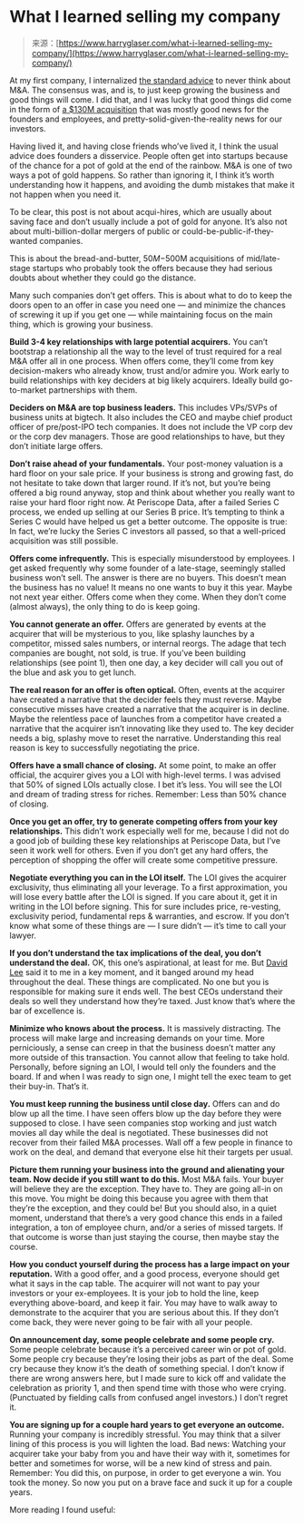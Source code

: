 <!--yml
category: 未分类
date: 2024-05-27 14:46:12
-->

# What I learned selling my company

> 来源：[https://www.harryglaser.com/what-i-learned-selling-my-company/](https://www.harryglaser.com/what-i-learned-selling-my-company/)

At my first company, I internalized [the standard advice](https://www.paulgraham.com/corpdev.html?ref=harryglaser.com) to never think about M&A. The consensus was, and is, to just keep growing the business and good things will come. I did that, and I was lucky that good things did come in the form of [a $130M acquisition](https://techcrunch.com/2019/05/14/sisense-acquires-periscope-data-to-build-integrated-data-science-and-analytics-solution/?ref=harryglaser.com) that was mostly good news for the founders and employees, and pretty-solid-given-the-reality news for our investors.

Having lived it, and having close friends who’ve lived it, I think the usual advice does founders a disservice. People often get into startups because of the chance for a pot of gold at the end of the rainbow. M&A is one of two ways a pot of gold happens. So rather than ignoring it, I think it’s worth understanding how it happens, and avoiding the dumb mistakes that make it not happen when you need it.

To be clear, this post is not about acqui-hires, which are usually about saving face and don’t usually include a pot of gold for anyone. It’s also not about multi-billion-dollar mergers of public or could-be-public-if-they-wanted companies. 

This is about the bread-and-butter, $50M-$500M acquisitions of mid/late-stage startups who probably took the offers because they had serious doubts about whether they could go the distance. 

Many such companies don’t get offers. This is about what to do to keep the doors open to an offer in case you need one — and minimize the chances of screwing it up if you get one — while maintaining focus on the main thing, which is growing your business.

**Build 3-4 key relationships with large potential acquirers.** You can’t bootstrap a relationship all the way to the level of trust required for a real M&A offer all in one process. When offers come, they’ll come from key decision-makers who already know, trust and/or admire you. Work early to build relationships with key deciders at big likely acquirers. Ideally build go-to-market partnerships with them.

**Deciders on M&A are top business leaders.** This includes VPs/SVPs of business units at bigtech. It also includes the CEO and maybe chief product officer of pre/post-IPO tech companies. It does not include the VP corp dev or the corp dev managers. Those are good relationships to have, but they don’t initiate large offers. 

**Don’t raise ahead of your fundamentals.** Your post-money valuation is a hard floor on your sale price. If your business is strong and growing fast, do not hesitate to take down that larger round. If it’s not, but you’re being offered a big round anyway, stop and think about whether you really want to raise your hard floor right now. At Periscope Data, after a failed Series C process, we ended up selling at our Series B price. It’s tempting to think a Series C would have helped us get a better outcome. The opposite is true: In fact, we’re lucky the Series C investors all passed, so that a well-priced acquisition was still possible.

**Offers come infrequently.** This is especially misunderstood by employees. I get asked frequently why some founder of a late-stage, seemingly stalled business won’t sell. The answer is there are no buyers. This doesn’t mean the business has no value! It means no one wants to buy it this year. Maybe not next year either. Offers come when they come. When they don’t come (almost always), the only thing to do is keep going.

**You cannot generate an offer.** Offers are generated by events at the acquirer that will be mysterious to you, like splashy launches by a competitor, missed sales numbers, or internal reorgs. The adage that tech companies are bought, not sold, is true. If you’ve been building relationships (see point 1), then one day, a key decider will call you out of the blue and ask you to get lunch.

**The real reason for an offer is often optical.** Often, events at the acquirer have created a narrative that the decider feels they must reverse. Maybe consecutive misses have created a narrative that the acquirer is in decline. Maybe the relentless pace of launches from a competitor have created a narrative that the acquirer isn’t innovating like they used to. The key decider needs a big, splashy move to reset the narrative. Understanding this real reason is key to successfully negotiating the price.

**Offers have a small chance of closing.** At some point, to make an offer official, the acquirer gives you a LOI with high-level terms. I was advised that 50% of signed LOIs actually close. I bet it’s less. You will see the LOI and dream of trading stress for riches. Remember: Less than 50% chance of closing.

**Once you get an offer, try to generate competing offers from your key relationships.** This didn’t work especially well for me, because I did not do a good job of building these key relationships at Periscope Data, but I’ve seen it work well for others. Even if you don’t get any hard offers, the perception of shopping the offer will create some competitive pressure.

**Negotiate everything you can in the LOI itself.** The LOI gives the acquirer exclusivity, thus eliminating all your leverage. To a first approximation, you will lose every battle after the LOI is signed. If you care about it, get it in writing in the LOI before signing. This for sure includes price, re-vesting, exclusivity period, fundamental reps & warranties, and escrow. If you don’t know what some of these things are — I sure didn’t — it’s time to call your lawyer.

**If you don’t understand the tax implications of the deal, you don’t understand the deal.** OK, this one’s aspirational, at least for me. But [David Lee](https://twitter.com/davidlee?ref=harryglaser.com) said it to me in a key moment, and it banged around my head throughout the deal. These things are complicated. No one but you is responsible for making sure it ends well. The best CEOs understand their deals so well they understand how they’re taxed. Just know that’s where the bar of excellence is.

**Minimize who knows about the process.** It is massively distracting. The process will make large and increasing demands on your time. More perniciously, a sense can creep in that the business doesn’t matter any more outside of this transaction. You cannot allow that feeling to take hold. Personally, before signing an LOI, I would tell only the founders and the board. If and when I was ready to sign one, I might tell the exec team to get their buy-in. That’s it.

**You must keep running the business until close day.** Offers can and do blow up all the time. I have seen offers blow up the day before they were supposed to close. I have seen companies stop working and just watch movies all day while the deal is negotiated. These businesses did not recover from their failed M&A processes. Wall off a few people in finance to work on the deal, and demand that everyone else hit their targets per usual.

**Picture them running your business into the ground and alienating your team. Now decide if you still want to do this.** Most M&A fails. Your buyer will believe they are the exception. They have to. They are going all-in on this move. You might be doing this because you agree with them that they’re the exception, and they could be! But you should also, in a quiet moment, understand that there’s a very good chance this ends in a failed integration, a ton of employee churn, and/or a series of missed targets. If that outcome is worse than just staying the course, then maybe stay the course.

**How you conduct yourself during the process has a large impact on your reputation.** With a good offer, and a good process, everyone should get what it says in the cap table. The acquirer will not want to pay your investors or your ex-employees. It is your job to hold the line, keep everything above-board, and keep it fair. You may have to walk away to demonstrate to the acquirer that you are serious about this. If they don’t come back, they were never going to be fair with all your people.

**On announcement day, some people celebrate and some people cry.** Some people celebrate because it’s a perceived career win or pot of gold. Some people cry because they’re losing their jobs as part of the deal. Some cry because they know it’s the death of something special. I don’t know if there are wrong answers here, but I made sure to kick off and validate the celebration as priority 1, and then spend time with those who were crying. (Punctuated by fielding calls from confused angel investors.) I don’t regret it.

**You are signing up for a couple hard years to get everyone an outcome.** Running your company is incredibly stressful. You may think that a silver lining of this process is you will lighten the load. Bad news: Watching your acquirer take your baby from you and have their way with it, sometimes for better and sometimes for worse, will be a new kind of stress and pain. Remember: You did this, on purpose, in order to get everyone a win. You took the money. So now you put on a brave face and suck it up for a couple years.

More reading I found useful: